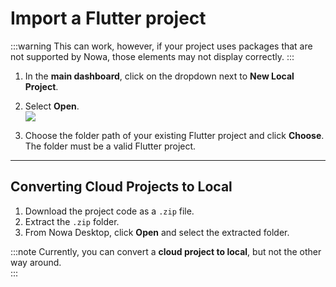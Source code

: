 # Import a Flutter project

:::warning
This can work, however, if your project uses packages that are not supported by Nowa, those elements may not display correctly.
:::

1. In the **main dashboard**, click on the dropdown next to **New Local Project**.  
2. Select **Open**.  
   ![](/img/openexistinglocalproject.jpg)

3. Choose the folder path of your existing Flutter project and click **Choose**.  
   The folder must be a valid Flutter project.

---

## Converting Cloud Projects to Local

1. Download the project code as a `.zip` file.  
2. Extract the `.zip` folder.  
3. From Nowa Desktop, click **Open** and select the extracted folder.

:::note
Currently, you can convert a **cloud project to local**, but not the other way around.  
:::


